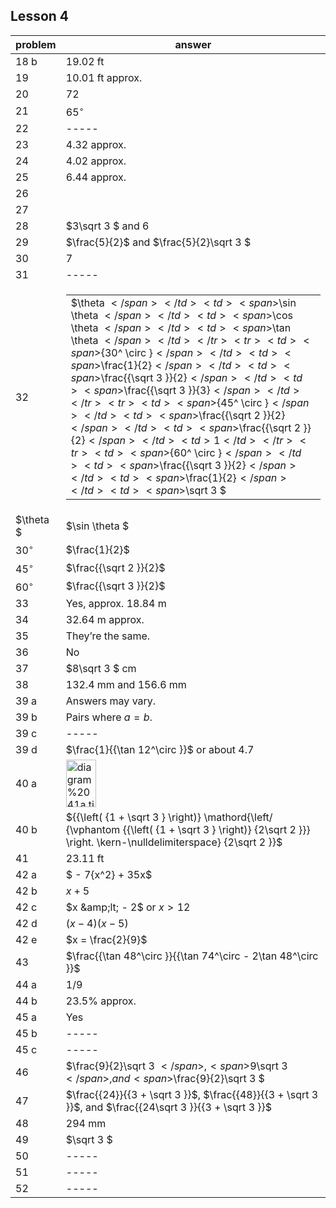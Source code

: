 
## Lesson 4 


|problem|answer|
|-------|------|
|18 b|19.02 ft|
|19|10.01 ft approx.|
|20|72|
|21|<span>${65^ \circ }$</span>|
|22|-----|
|23|4.32 approx.|
|24|4.02 approx.|
|25|6.44 approx.|
|26|<br>|
|27|<br>|
|28|<span>$3\sqrt 3 $</span> and 6|
|29|<span>$\frac{5}{2}$</span> and <span>$\frac{5}{2}\sqrt 3 $</span>|
|30|7|
|31|-----|
|32|<table id="table-6"> <tbody> <tr> <td> <span>$\theta $</span> </td> <td> <span>$\sin \theta $</span> </td> <td> <span>$\cos \theta $</span> </td> <td> <span>$\tan \theta $</span> </td> </tr> <tr> <td> <span>${30^ \circ }$</span> </td> <td> <span>$\frac{1}{2}$</span> </td> <td> <span>$\frac{{\sqrt 3 }}{2}$</span> </td> <td> <span>$\frac{{\sqrt 3 }}{3}$</span> </td> </tr> <tr> <td> <span>${45^ \circ }$</span> </td> <td> <span>$\frac{{\sqrt 2 }}{2}$</span> </td> <td> <span>$\frac{{\sqrt 2 }}{2}$</span> </td> <td> 1 </td> </tr> <tr> <td> <span>${60^ \circ }$</span> </td> <td> <span>$\frac{{\sqrt 3 }}{2}$</span> </td> <td> <span>$\frac{1}{2}$</span> </td> <td> <span>$\sqrt 3 $</span> </td> </tr> </tbody> </table>|
|$\theta $|<span>$\sin \theta $</span>|
|${30^ \circ }$|<span>$\frac{1}{2}$</span>|
|${45^ \circ }$|<span>$\frac{{\sqrt 2 }}{2}$</span>|
|${60^ \circ }$|<span>$\frac{{\sqrt 3 }}{2}$</span>|
|33|Yes, approx. 18.84 m|
|34|32.64 m approx.|
|35|They’re the same.|
|36|No|
|37|<span>$8\sqrt 3 $</span> cm|
|38|132.4 mm and 156.6 mm|
|39 a|Answers may vary.|
|39 b|Pairs where <span>$a = b$</span>.|
|39 c|-----|
|39 d|<span>$\frac{1}{{\tan 12^\circ }}$</span> or about 4.7|
|40 a|<img class="image" width="48" height="76" src="9-3-answers-web-images/diagram%2041a.tif" alt="diagram%2041a.tif">|
|40 b|<span>${{\left( {1 + \sqrt 3 } \right)} \mathord{\left/ {\vphantom {{\left( {1 + \sqrt 3 } \right)} {2\sqrt 2 }}} \right. \kern-\nulldelimiterspace} {2\sqrt 2 }}$</span>|
|41|23.11 ft|
|42 a|<span>$ - 7{x^2} + 35x$</span>|
|42 b|<span>$x + 5$</span>|
|42 c|<span>$x &amp;lt; - 2$</span> or <span>$x > 12$</span>|
|42 d|<span>$(x - 4)(x - 5)$</span>|
|42 e|<span>$x = \frac{2}{9}$</span>|
|43|<span>$\frac{{\tan 48^\circ }}{{\tan 74^\circ - 2\tan 48^\circ }}$</span>|
|44 a|<span>$1/9$</span>|
|44 b|23.5% approx.|
|45 a|Yes|
|45 b|-----|
|45 c|-----|
|46|<span>$\frac{9}{2}\sqrt 3 $</span>, <span>$9\sqrt 3 $</span>, and <span>$\frac{9}{2}\sqrt 3 $</span>|
|47|<span>$\frac{{24}}{{3 + \sqrt 3 }}$</span>, <span>$\frac{{48}}{{3 + \sqrt 3 }}$</span>, and <span>$\frac{{24\sqrt 3 }}{{3 + \sqrt 3 }}$</span>|
|48|294 mm|
|49|<span>$\sqrt 3 $</span>|
|50|-----|
|51|-----|
|52|-----|
